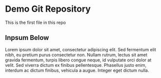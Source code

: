 # Demo Git Repository
This is the first file in this repo

## Inpsum Below
Lorem ipsum dolor sit amet, consectetur adipiscing elit. Sed fermentum elit nibh, eu pretium purus consectetur non. Nullam rutrum, lectus sit amet gravida fermentum, turpis libero congue neque, id vulputate orci dolor at velit. Sed viverra dictum ex finibus pellentesque. Phasellus justo enim, interdum ac dictum finibus, vehicula a augue. Integer eget dictum nulla.